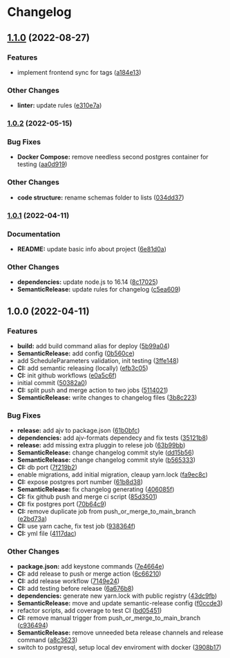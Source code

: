 # Changelog

## [1.1.0](https://github.com/antonin-urban/memorize-facts-be/compare/v1.0.2...v1.1.0) (2022-08-27)


### Features

* implement frontend sync for tags ([a184e13](https://github.com/antonin-urban/memorize-facts-be/commit/a184e13d5eedb4d31949b8a08929decacec94479))


### Other Changes

* **linter:** update rules ([e310e7a](https://github.com/antonin-urban/memorize-facts-be/commit/e310e7a3b119081f4cceeb5320772a9394b483a8))

### [1.0.2](https://github.com/antonin-urban/memorize-facts-be/compare/v1.0.1...v1.0.2) (2022-05-15)


### Bug Fixes

* **Docker Compose:** remove needless second postgres container for testing ([aa0d919](https://github.com/antonin-urban/memorize-facts-be/commit/aa0d9195d85ed925ffd4e0368f6f96bc8f849123))


### Other Changes

* **code structure:** rename schemas folder to lists ([034dd37](https://github.com/antonin-urban/memorize-facts-be/commit/034dd37117e9801bd822bfb87690b9e07f570645))

### [1.0.1](https://github.com/antonin-urban/memorize-facts-be/compare/v1.0.0...v1.0.1) (2022-04-11)


### Documentation

* **README:** update basic info about project ([6e81d0a](https://github.com/antonin-urban/memorize-facts-be/commit/6e81d0a5e4c762fe1e3bf1cd627314412bbfd3ce))


### Other Changes

* **dependencies:** update node.js to 16.14 ([8c17025](https://github.com/antonin-urban/memorize-facts-be/commit/8c170257f23e167cd9c5e92372da45fe7da75f68))
* **SemanticRelease:** update rules for changelog ([c5ea609](https://github.com/antonin-urban/memorize-facts-be/commit/c5ea60973160a9b00e0997f683736187846e703c))

## 1.0.0 (2022-04-11)


### Features

* **build:** add build command alias for deploy ([5b99a04](https://github.com/antonin-urban/memorize-facts-be/commit/5b99a0445b3005633ad68f6cef999841461e3630))
* **SemanticRelease:** add config ([0b560ce](https://github.com/antonin-urban/memorize-facts-be/commit/0b560ceb3d8edfb264c395f3e8374e89f34772b9))
* add ScheduleParameters validation, init testing ([3ffe148](https://github.com/antonin-urban/memorize-facts-be/commit/3ffe1480f085e657abd780587f6156c91d92c0c4))
* **CI:** add semantic releasing (locally) ([efb3c05](https://github.com/antonin-urban/memorize-facts-be/commit/efb3c05c77f34f0d751405fd9872ad06c1a4fb11))
* **CI:** init github workflows ([e0a5c6f](https://github.com/antonin-urban/memorize-facts-be/commit/e0a5c6fc8a276f2b8bf56d10ee8154b83b380da5))
* initial commit ([50382a0](https://github.com/antonin-urban/memorize-facts-be/commit/50382a0ddeae564f82eb0710cd09a45fa7ae374f))
* **CI:** split push and merge action to two jobs ([5114021](https://github.com/antonin-urban/memorize-facts-be/commit/51140213402f5e1b800bb19289fa3382291e8347))
* **SemanticRelease:** write changes to changelog files ([3b8c223](https://github.com/antonin-urban/memorize-facts-be/commit/3b8c2233fae42d2eb4842aa5b1522e842571a4d0))


### Bug Fixes

* **release:** add ajv to package.json ([61b0bfc](https://github.com/antonin-urban/memorize-facts-be/commit/61b0bfc7742b2cc71585ad8b80130b7a550e45ed))
* **dependencies:** add ajv-formats dependecy and fix tests ([35121b8](https://github.com/antonin-urban/memorize-facts-be/commit/35121b890ef85074bc652ab11f2d465c69db1e4f))
* **release:** add missing extra pluggin to relese job ([63b99bb](https://github.com/antonin-urban/memorize-facts-be/commit/63b99bb032ad55320ddcbca98bc62db50d0168ec))
* **SemanticRelease:** change changelog commit style ([dd15b56](https://github.com/antonin-urban/memorize-facts-be/commit/dd15b5602afed388fba74bbc9972598ddecd337b))
* **SemanticRelease:** change changelog commit style ([b565333](https://github.com/antonin-urban/memorize-facts-be/commit/b56533396633054c70ded131661e58db786fa3ed))
* **CI:** db port ([7f219b2](https://github.com/antonin-urban/memorize-facts-be/commit/7f219b21fc4487335c6d9d64141b03a9f9db85c0))
* enable migrations, add initial migration, cleaup yarn.lock ([fa9ec8c](https://github.com/antonin-urban/memorize-facts-be/commit/fa9ec8c0ae75020cf1133011e3a3871dcb01e8fc))
* **CI:** expose postgres port number ([61b8d38](https://github.com/antonin-urban/memorize-facts-be/commit/61b8d3895223bd6cfab250949a5860db8c0883d3))
* **SemanticRelease:** fix changelog generating ([406085f](https://github.com/antonin-urban/memorize-facts-be/commit/406085f7b1d17f9e9581794e7e4d6503c0b44bf1))
* **CI:** fix github push and merge ci script ([85d3501](https://github.com/antonin-urban/memorize-facts-be/commit/85d35017479638c5bc558d822724bdb0c86e7993))
* **CI:** fix postgres port ([70b64c9](https://github.com/antonin-urban/memorize-facts-be/commit/70b64c9d236c24547a4cbf9630813c4d8e3f55cb))
* **CI:** remove duplicate job from push_or_merge_to_main_branch ([e2bd73a](https://github.com/antonin-urban/memorize-facts-be/commit/e2bd73a94ff081dee3a7a352f76fdb1e501dca51))
* **CI:** use yarn cache, fix test job ([938364f](https://github.com/antonin-urban/memorize-facts-be/commit/938364f6f3181f6fda5f037a55173ceedb8d5464))
* **CI:** yml file ([4117dac](https://github.com/antonin-urban/memorize-facts-be/commit/4117dac59688248db5313abea3ff62b878f43f7d))


### Other Changes

* **package.json:** add keystone commands ([7e4664e](https://github.com/antonin-urban/memorize-facts-be/commit/7e4664e122e9da5ee1c84bb641ff3e3a6e7b962d))
* **CI:** add release to push or merge action ([6c66210](https://github.com/antonin-urban/memorize-facts-be/commit/6c66210dfffed44b3b0432091ab87a88d1a5755c))
* **CI:** add release workflow ([7149e24](https://github.com/antonin-urban/memorize-facts-be/commit/7149e243d5d85b0c272d2a47f56e0c0f0378d174))
* **CI:** add testing before release ([6a676b8](https://github.com/antonin-urban/memorize-facts-be/commit/6a676b8fe21a9f24ef5e6b0f79148a14e48cd9c0))
* **dependencies:** generate new yarn.lock with public registry ([43dc9fb](https://github.com/antonin-urban/memorize-facts-be/commit/43dc9fb1aa82a0dcbe002935fff9270d71e3e47c))
* **SemanticRelease:** move and update semantic-release config ([f0ccde3](https://github.com/antonin-urban/memorize-facts-be/commit/f0ccde31cca4015d55a087617e90d99198893da3))
* refactor scripts, add coverage to test CI ([bd05451](https://github.com/antonin-urban/memorize-facts-be/commit/bd0545129a78dac3fab4eef90569971fff81a3c1))
* **CI:** remove manual trigger from push_or_merge_to_main_branch ([c936494](https://github.com/antonin-urban/memorize-facts-be/commit/c9364942ecd9592e99d50751dc866aa60d70b2a8))
* **SemanticRelease:** remove unneeded beta release channels and release command ([a8c3623](https://github.com/antonin-urban/memorize-facts-be/commit/a8c362362d1ca6a9cc2da7b25189c6065d8b6d25))
* switch to postgresql, setup local dev enviroment with docker ([3908b17](https://github.com/antonin-urban/memorize-facts-be/commit/3908b17286d328da26627cbe6360ce543d16c073))
